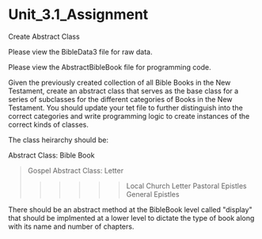 # Unit_3.1_Assignment
Create Abstract Class

Please view the BibleData3 file for raw data.

Please view the AbstractBibleBook file for programming code.

Given the previously created collection of all Bible Books in the New Testament, create
an abstract class that serves as the base class for a series of subclasses for the
different categories of Books in the New Testament. You should update your tet file to
further distinguish into the correct categories and write programming logic to create
instances of the correct kinds of classes.

The class heirarchy should be:

Abstract Class: Bible Book 
> Gospel
> Abstract Class: Letter
>>>>>> Local Church Letter
>>>>>> Pastoral Epistles
>>>>>> General Epistles

There should be an abstract method at the BibleBook level called "display" that should
be implmented at a lower level to dictate the type of book along with its name and 
number of chapters.
